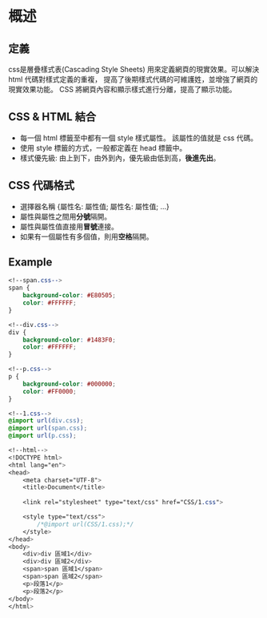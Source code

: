 # 概述

## 定義
css是層疊樣式表(Cascading Style Sheets) 用來定義網頁的現實效果。可以解決 html 代碼對樣式定義的重複，
提高了後期樣式代碼的可維護姓，並增強了網頁的現實效果功能。
CSS 將網頁內容和顯示樣式進行分離，提高了顯示功能。

## CSS & HTML 結合
- 每一個 html 標籤至中都有一個 style 樣式屬性。
  該屬性的值就是 css 代碼。
- 使用 style 標籤的方式，一般都定義在 head 標籤中。
- 樣式優先級: 由上到下，由外到內，優先級由低到高，**後進先出**。

## CSS 代碼格式
- 選擇器名稱 {屬性名: 屬性值; 屬性名: 屬性值; ...}
- 屬性與屬性之間用**分號**隔開。
- 屬性與屬性值直接用**冒號**連接。
- 如果有一個屬性有多個值，則用**空格**隔開。

## Example
```css
<!--span.css-->
span {
	background-color: #E80505;
	color: #FFFFFF;
}

<!--div.css-->
div {
	background-color: #1483F0;
	color: #FFFFFF;
}

<!--p.css-->
p {
	background-color: #000000;
	color: #FF0000;
}

<!--1.css-->
@import url(div.css);
@import url(span.css);
@import url(p.css);

<!--html-->
<!DOCTYPE html>
<html lang="en">
<head>
	<meta charset="UTF-8">
	<title>Document</title>
	
	<link rel="stylesheet" type="text/css" href="CSS/1.css">

	<style type="text/css">
		/*@import url(CSS/1.css);*/
	</style>
</head>
<body>
	<div>div 區域1</div>
	<div>div 區域2</div>
	<span>span 區域1</span>
	<span>span 區域2</span>
	<p>段落1</p>
	<p>段落2</p>
</body>
</html>
```
